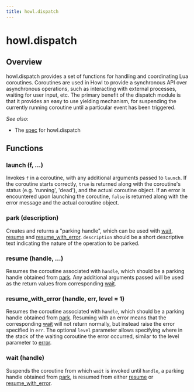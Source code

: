 ```yaml
---
title: howl.dispatch
---
```


# howl.dispatch

## Overview

howl.dispatch provides a set of functions for handling and coordinating Lua
coroutines. Coroutines are used in Howl to provide a synchronous API over
asynchronous operations, such as interacting with external processes, waiting
for user input, etc. The primary benefit of the dispatch module is that it
provides an easy to use yielding mechanism, for suspending the currently running
coroutine until a particular event has been triggered.

_See also_:

- The [spec](../spec/dispatch_spec.html) for howl.dispatch

## Functions

### launch (f, ...)

Invokes `f` in a coroutine, with any additional arguments passed to `launch`. If
the coroutine starts correctly, `true` is returned along with the coroutine's
status (e.g. 'running', 'dead'), and the actual coroutine object. If an error is
encountered upon launching the coroutine, `false` is returned along with the
error message and the actual coroutine object.

### park (description)

Creates and returns a "parking handle", which can be used with [wait],
[resume] and [resume_with_error]. `description` should be a short descriptive
text indicating the nature of the operation to be parked.

### resume (handle, ...)

Resumes the coroutine associated with `handle`, which should be a parking handle
obtained from [park]. Any additional arguments passed will be used as the return
values from corresponding [wait].

### resume_with_error (handle, err, level = 1)

Resumes the coroutine associated with `handle`, which should be a parking handle
obtained from [park]. Resuming with an error means that the corresponding [wait]
will not return normally, but instead raise the error specified in `err`. The
optional `level` parameter allows specifying where in the stack of the waiting
coroutine the error occurred, similar to the level parameter to
[error](http://www.lua.org/manual/5.2/manual.html#pdf-error).

### wait (handle)

Suspends the coroutine from which `wait` is invoked until `handle`, a parking
handle obtained from [park], is resumed from either [resume] or
[resume_with_error].

[wait]: #wait
[resume]: #resume
[resume_with_error]: #resume_with_error
[park]: #park
